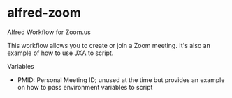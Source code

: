 # alfred-zoom

Alfred Workflow for Zoom.us

This workflow allows you to create or join a Zoom meeting. It's also an example of how to use JXA to script.

Variables
- PMID: Personal Meeting ID; unused at the time but provides an example on how to pass environment variables to script
